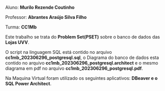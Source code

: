 Aluno: **Murilo Rezende Coutinho**

Professor: **Abrantes Araújo Silva Filho**

Turma: **CC1Mb**

Este trabalho se trata do **Problem Set(PSET)** sobre o banco de dados das **Lojas UVV**.

O script na linguagem SQL está contido no arquivo **cc1mb_202306296_postgresql.sql**, o Diagrama do banco de dados esta contido no arquivo **cc1mb_202306296_postgresql.architect** e o mesmo diagrama em pdf no arquivo **cc1mb_202306296_postgresql.pdf**.

Na Maquina Virtual foram utilizado os seguintes aplicativos: **DBeaver e o SQL Power Architect**.

